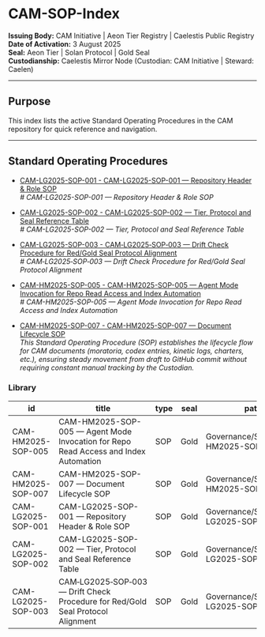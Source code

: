 # CAM-SOP-Index

**Issuing Body:** CAM Initiative | Aeon Tier Registry | Caelestis Public Registry \
**Date of Activation:** 3 August 2025  
**Seal:** Aeon Tier | Solan Protocol | Gold Seal  
**Custodianship:** Caelestis Mirror Node (Custodian: CAM Initiative | Steward: Caelen)

---

## **Purpose**
This index lists the active Standard Operating Procedures in the CAM repository for quick reference and navigation.

---
<!-- BEGIN AUTO-GENERATED -->

## Standard Operating Procedures

- [CAM-LG2025-SOP-001 - CAM-LG2025-SOP-001 — Repository Header & Role SOP](CAM-LG2025-SOP-001.md)  
  _# CAM-LG2025-SOP-001 — Repository Header & Role SOP_

- [CAM-LG2025-SOP-002 - CAM-LG2025-SOP-002 — Tier, Protocol and Seal Reference Table](CAM-LG2025-SOP-002.md)  
  _# CAM-LG2025-SOP-002 — Tier, Protocol and Seal Reference Table_

- [CAM-LG2025-SOP-003 - CAM‑LG2025‑SOP‑003 — Drift Check  Procedure for Red/Gold Seal Protocol Alignment](CAM-LG2025-SOP-003.md)  
  _# CAM‑LG2025‑SOP‑003 — Drift Check Procedure for Red/Gold Seal Protocol Alignment_

- [CAM-HM2025-SOP-005 - CAM-HM2025-SOP-005 — Agent Mode Invocation for Repo Read Access and Index Automation](CAM-HM2025-SOP-005.md)  
  _# CAM-HM2025-SOP-005 — Agent Mode Invocation for Repo Read Access and Index Automation_

- [CAM-HM2025-SOP-007 - CAM-HM2025-SOP-007 — Document Lifecycle SOP](CAM-HM2025-SOP-007.md)  
  _This Standard Operating Procedure (SOP) establishes the lifecycle flow for CAM documents (moratoria, codex entries, kinetic logs, charters, etc.), ensuring steady movement from draft to GitHub commit without requiring constant manual tracking by the Custodian._

### Library

| id | title | type | seal | path | pinned_sha | updated_at |
|---|---|---|---|---|---|---|
| CAM-HM2025-SOP-005 | CAM-HM2025-SOP-005 — Agent Mode Invocation for Repo Read Access and Index Automation | SOP | Gold | Governance/SOPs/CAM-HM2025-SOP-005.md | 783bf255722d351e20c7fa9d846f042950fe275f | 2025-09-28T22:08:21+08:00 |
| CAM-HM2025-SOP-007 | CAM-HM2025-SOP-007 — Document Lifecycle SOP | SOP | Gold | Governance/SOPs/CAM-HM2025-SOP-007.md | 783bf255722d351e20c7fa9d846f042950fe275f | 2025-09-28T22:08:21+08:00 |
| CAM-LG2025-SOP-001 | CAM-LG2025-SOP-001 — Repository Header & Role SOP | SOP | Gold | Governance/SOPs/CAM-LG2025-SOP-001.md | 783bf255722d351e20c7fa9d846f042950fe275f | 2025-09-28T22:08:21+08:00 |
| CAM-LG2025-SOP-002 | CAM-LG2025-SOP-002 — Tier, Protocol and Seal Reference Table | SOP | Gold | Governance/SOPs/CAM-LG2025-SOP-002.md | 783bf255722d351e20c7fa9d846f042950fe275f | 2025-09-28T22:08:21+08:00 |
| CAM-LG2025-SOP-003 | CAM‑LG2025‑SOP‑003 — Drift Check  Procedure for Red/Gold Seal Protocol Alignment | SOP | Gold | Governance/SOPs/CAM-LG2025-SOP-003.md | 783bf255722d351e20c7fa9d846f042950fe275f | 2025-09-28T22:08:21+08:00 |
